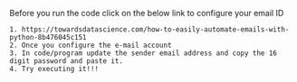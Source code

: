 Before you run the code click on the below link to configure your email ID

    1. https://towardsdatascience.com/how-to-easily-automate-emails-with-python-8b476045c151
    2. Once you configure the e-mail account
    3. In code/program update the sender email address and copy the 16 digit password and paste it.
    4. Try executing it!!!
